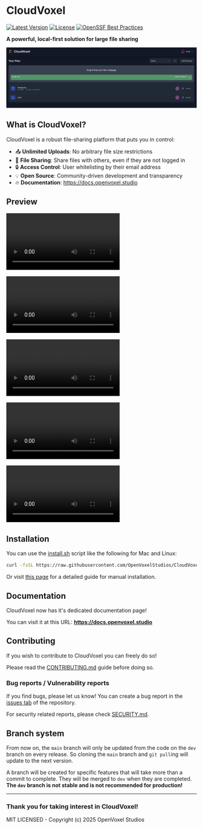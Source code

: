 # CloudVoxel

[![Latest Version](https://img.shields.io/github/v/release/OpenVoxelStudios/CloudVoxel?sort=semver)](https://github.com/OpenVoxelStudios/CloudVoxel/releases/latest)
[![License](https://img.shields.io/badge/license-MIT-green)](LICENSE)
[![OpenSSF Best Practices](https://www.bestpractices.dev/projects/9876/badge)](https://www.bestpractices.dev/projects/9876)

**A powerful, local-first solution for large file sharing**

![CloudVoxel Interface](/.github/assets/mainpage.png)

## What is CloudVoxel?

CloudVoxel is a robust file-sharing platform that puts you in control:

- 📤 **Unlimited Uploads**: No arbitrary file size restrictions
- 🔗 **File Sharing**: Share files with others, even if they are not logged in
- 🔒 **Access Control**: User whitelisting by their email address
- 💡 **Open Source**: Community-driven development and transparency
- 🔥 **Documentation**: https://docs.openvoxel.studio

## Preview

<video src="https://github.com/user-attachments/assets/9d8434b2-12da-4586-b928-f75caedaded3" alt="Login Providers"></video>

<video src="https://github.com/user-attachments/assets/96a27c3f-b76e-4604-aaff-1c6fd81076d3" alt="Use Folders"></video>

<video src="https://github.com/user-attachments/assets/132b2e5b-fd70-4104-8756-6e094cd85895" alt="Rename and Move"></video>

<video src="https://github.com/user-attachments/assets/90ebe6a5-94a9-4caf-a035-690aee5da667" alt="Share Files"></video>

<video src="https://github.com/user-attachments/assets/c75dd325-8a84-4033-a2ee-7f2ebf4f05d6" alt="Command Line"></video>

## Installation

You can use the [install.sh](/install.sh) script like the following for Mac and Linux:

```bash
curl -fsSL https://raw.githubusercontent.com/OpenVoxelStudios/CloudVoxel/refs/heads/main/install.sh | bash
```

Or visit [this page](https://docs.openvoxel.studio/server-management/installation) for a detailed guide for manual installation.

## Documentation

CloudVoxel now has it's dedicated documentation page!

You can visit it at this URL: **https://docs.openvoxel.studio**

## Contributing

If you wish to contribute to CloudVoxel you can freely do so!

Please read the [CONTRIBUTING.md](/CONTRIBUTING.md) guide before doing so.

### Bug reports / Vulnerability reports

If you find bugs, please let us know! You can create a bug report in the [issues tab](https://github.com/OpenVoxelStudios/CloudVoxel/issues) of the repository.

For security related reports, please check [SECURITY.md](/SECURITY.md).

## Branch system

From now on, the `main` branch will only be updated from the code on the `dev` branch on every release. So cloning the `main` branch and `git pull`ing will update to the next version.

A branch will be created for specific features that will take more than a commit to complete. They will be merged to `dev` when they are completed. **The `dev` branch is not stable and is not recommended for production!**

---

### Thank you for taking interest in CloudVoxel!

MIT LICENSED - Copyright (c) 2025 OpenVoxel Studios
